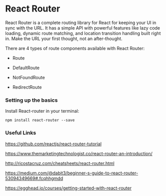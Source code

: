 # React Router

React Router is a complete routing library for React for keeping your UI in sync with the URL. It has a simple API with powerful features like lazy code loading, dynamic route matching, and location transition handling built right in. Make the URL your first thought, not an after-thought.

There are 4 types of route components available with React Router:

- Route

- DefaultRoute

- NotFoundRoute

- RedirectRoute


### Setting up the basics

Install React-router in your terminal:

```npm install react-router --save```


### Useful Links

https://github.com/reactjs/react-router-tutorial

https://www.themarketingtechnologist.co/react-router-an-introduction/

http://ricostacruz.com/cheatsheets/react-router.html

https://medium.com/@dabit3/beginner-s-guide-to-react-router-53094349669#.fcqhhgmdd

https://egghead.io/courses/getting-started-with-react-router

